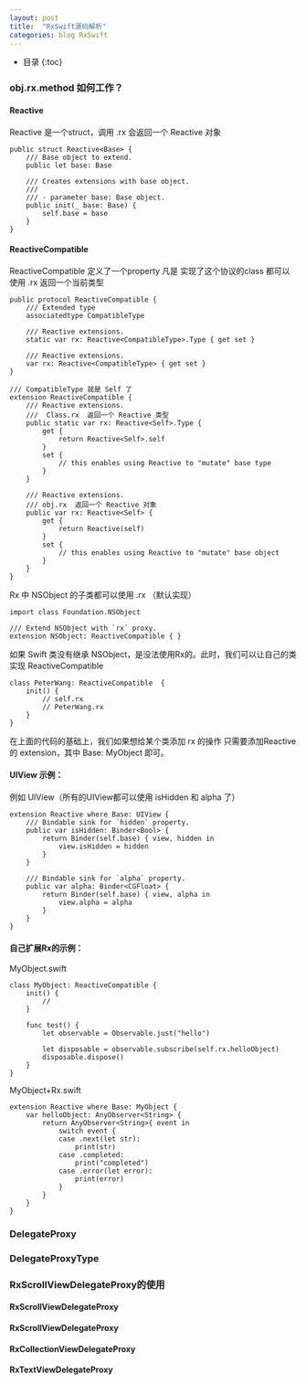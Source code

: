 ```yaml
---
layout: post
title:  "RxSwift源码解析"
categories: blog RxSwift
---
```


* 目录
{:toc}

### obj.rx.method 如何工作？

#### Reactive

Reactive 是一个struct，调用 .rx 会返回一个 Reactive 对象

    public struct Reactive<Base> {
        /// Base object to extend.
        public let base: Base

        /// Creates extensions with base object.
        ///
        /// - parameter base: Base object.
        public init(_ base: Base) {
            self.base = base
        }
    }

#### ReactiveCompatible 
ReactiveCompatible 定义了一个property 凡是 实现了这个协议的class 都可以使用 .rx 返回一个当前类型

    public protocol ReactiveCompatible {
        /// Extended type
        associatedtype CompatibleType

        /// Reactive extensions.
        static var rx: Reactive<CompatibleType>.Type { get set }

        /// Reactive extensions.
        var rx: Reactive<CompatibleType> { get set }
    }

    /// CompatibleType 就是 Self 了
    extension ReactiveCompatible {
        /// Reactive extensions.
        ///  Class.rx  返回一个 Reactive 类型
        public static var rx: Reactive<Self>.Type {
            get {
                return Reactive<Self>.self
            }
            set {
                // this enables using Reactive to "mutate" base type
            }
        }

        /// Reactive extensions.
        /// obj.rx  返回一个 Reactive 对象
        public var rx: Reactive<Self> {
            get {
                return Reactive(self)
            }
            set {
                // this enables using Reactive to "mutate" base object
            }
        }
    }

Rx 中 NSObject 的子类都可以使用 .rx （默认实现）

    import class Foundation.NSObject

    /// Extend NSObject with `rx` proxy.
    extension NSObject: ReactiveCompatible { }

如果 Swift 类没有继承 NSObject，是没法使用Rx的。此时，我们可以让自己的类实现 ReactiveCompatible

    class PeterWang: ReactiveCompatible  {
        init() {
            // self.rx
            // PeterWang.rx
        }
    }

在上面的代码的基础上，我们如果想给某个类添加 rx 的操作 只需要添加Reactive的 extension，其中 Base: MyObject 即可。

#### UIView 示例：

例如 UIView（所有的UIView都可以使用 isHidden 和 alpha 了）

    extension Reactive where Base: UIView {
        /// Bindable sink for `hidden` property.
        public var isHidden: Binder<Bool> {
            return Binder(self.base) { view, hidden in
                view.isHidden = hidden
            }
        }

        /// Bindable sink for `alpha` property.
        public var alpha: Binder<CGFloat> {
            return Binder(self.base) { view, alpha in
                view.alpha = alpha
            }
        }
    }

#### 自己扩展Rx的示例：

MyObject.swift

    class MyObject: ReactiveCompatible {
        init() {
            //
        }
        
        func test() {
            let observable = Observable.just("hello")
            
            let disposable = observable.subscribe(self.rx.helloObject)
            disposable.dispose()
        }
    }

MyObject+Rx.swift

    extension Reactive where Base: MyObject {
        var helloObject: AnyObserver<String> {
            return AnyObserver<String>{ event in
                switch event {
                case .next(let str):
                    print(str)
                case .completed:
                    print("completed")
                case .error(let error):
                    print(error)
                }
            }
        }
    }

### DelegateProxy


### DelegateProxyType


### RxScrollViewDelegateProxy的使用


#### RxScrollViewDelegateProxy


#### RxScrollViewDelegateProxy


#### RxCollectionViewDelegateProxy


#### RxTextViewDelegateProxy


